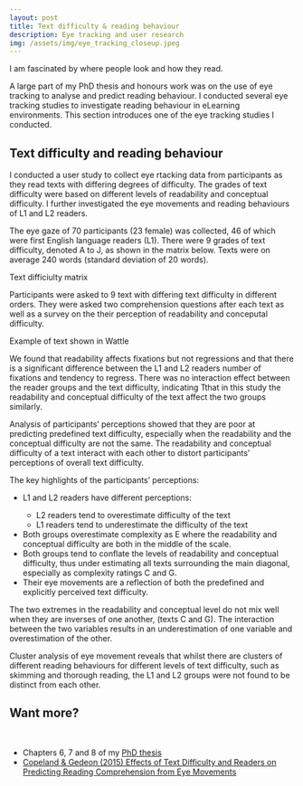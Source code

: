 ```yaml
---
layout: post
title: Text difficulty & reading behaviour
description: Eye tracking and user research 
img: /assets/img/eye_tracking_closeup.jpeg
---
```


<!-- 
## Project goal/The problem

## My role

## Team members

## Primary research question

## The solution

## Competency highlighted

## Outcome/Results -->

I am fascinated by where people look and how they read.

A large part of my PhD thesis and honours work was on the use of eye tracking to analyse and predict reading behaviour. I conducted several eye tracking studies to investigate reading behaviour in eLearning environments. This section introduces one of the eye tracking studies I conducted. 


## Text difficulty and reading behaviour

I conducted a user study to collect eye rtacking data from participants as they read texts with differing degrees of difficulty. The grades of text difficulty were based on different levels of readability and conceptual difficulty. I further investigated the  eye movements and reading behaviours of L1 and L2 readers. 

The eye gaze of 70 participants (23 female) was collected, 46 of which were first English language readers (L1). There were 9 grades of text difficulty, denoted A to J, as shown in the matrix below. Texts were on average 240 words (standard deviation of 20 words). 

<div class="img_row">
    <img class="col one" src="{{ site.baseurl }}/assets/img/portfolio_images/texts.png" alt="" title="Text difficiulty matrix"/>
</div>
<div class="col three caption">
	Text difficiulty matrix
</div>

Participants were asked to 9 text with differing text difficulty in different orders. They were asked two comprehension questions after each text as well as a survey on the their perception of readability and conceputal difficulty.

<div class="img_row">
    <img class="col one" src="{{ site.baseurl }}/assets/img/portfolio_images/example_text_difficulty.png" alt="" title="Example of text shown in Wattle"/>
</div>
<div class="col three caption">
	Example of text shown in Wattle
</div>

We found that readability affects fixations but not regressions and that there is a significant difference between the L1 and L2 readers number of fixations and tendency to regress. There was no interaction effect between the reader groups and the text difficulty, indicating Tthat in this study the readability and conceptual difficulty of the text affect the two groups similarly.

Analysis of participants’ perceptions showed that they are poor at predicting predefined text difficulty, especially when the readability and the conceptual difficulty are not the same. The readability and conceptual difficulty of a text interact with each other to distort participants’ perceptions of overall text difficulty.

The key highlights of the participants’ perceptions:

<ul>
    <li>L1 and L2 readers have different perceptions:</li>
        <ul>
            <li>L2 readers tend to overestimate difficulty of the text</li>
            <li>L1 readers tend to underestimate the difficulty of the text</li>
        </ul>
    <li>Both groups overestimate complexity as E where the readability and conceptual difficulty are both in the middle of the scale.</li>
    <li>Both groups tend to conflate the levels of readability and conceptual difficulty, thus under estimating all texts surrounding the main diagonal, especially as complexity ratings C and G.</li>
    <li>Their eye movements are a reflection of both the predefined and explicitly perceived text difficulty.</li>
</ul>

The two extremes in the readability and conceptual level do not mix well when they are inverses of one another, (texts C and G). The interaction between the two variables results in an underestimation of one variable and overestimation of the other.

Cluster analysis of eye movement reveals that whilst there are clusters of different reading behaviours for different levels of text difficulty, such as skimming and thorough reading, the L1 and L2 groups were not found to be distinct from each other. 


## Want more?

<br>
<ul>
    <li>Chapters 6, 7 and 8 of my <a href= "documents/LCopeland_thesis.pdf" target="_blank">PhD thesis</a></li>
    <li><a href="http://ieeexplore.ieee.org/abstract/document/7390628/">Copeland & Gedeon (2015) Effects of Text Difficulty and Readers on Predicting Reading Comprehension from Eye Movements</a></li>
</ul>
